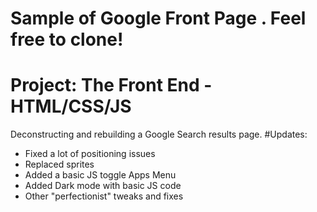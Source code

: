 # Sample of Google Front Page . Feel free to clone!
# Project: The Front End - HTML/CSS/JS
  Deconstructing and rebuilding a Google Search results page.
#Updates:
* Fixed a lot of positioning issues
* Replaced sprites
* Added a basic JS toggle Apps Menu
* Added Dark mode with basic JS code
* Other "perfectionist" tweaks and fixes